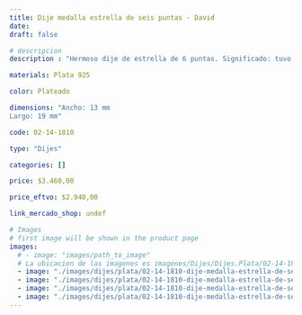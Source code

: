 ```yaml
---
title: Dije medalla estrella de seis puntas - David 
date: 
draft: false

# descripcion
description : "Hermoso dije de estrella de 6 puntas. Significado: tuvo en origen un sentido mágico: se colgaba en las paredes para ahuyentar a los malos espíritus, y los alquimistas la usaban para representar la conexión entre cielo y tierra. Para los más religiosos, dicen que otorgan un acercamiento más íntimo con Dios."

materials: Plata 925

color: Plateado

dimensions: "Ancho: 13 mm 
Largo: 19 mm"

code: 02-14-1810

type: "Dijes"

categories: []

price: $3.460,00

price_eftvo: $2.940,00

link_mercado_shop: undef

# Images
# first image will be shown in the product page
images:
  # - image: "images/path_to_image"
  # La ubicacion de las imagenes es imagenes/Dijes/Dijes.Plata/02-14-1810-dije-medalla-estrella-de-seis-puntas--david-
  - image: "./images/dijes/plata/02-14-1810-dije-medalla-estrella-de-seis-puntas--david-_a.jpg"
  - image: "./images/dijes/plata/02-14-1810-dije-medalla-estrella-de-seis-puntas--david-_b.jpg"
  - image: "./images/dijes/plata/02-14-1810-dije-medalla-estrella-de-seis-puntas--david-_c.jpg"
  - image: "./images/dijes/plata/02-14-1810-dije-medalla-estrella-de-seis-puntas--david-_d.jpg"
---
```

